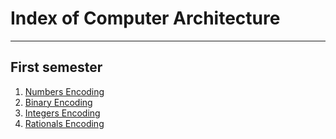 # Index of Computer Architecture
---

## First semester
1. [Numbers Encoding](Data%20Encoding/Numbers%20Encoding.md)
2. [Binary Encoding](Data%20Encoding/Binary%20Encoding.md)
3. [Integers Encoding](Data%20Encoding/Integers%20Encoding.md)
4. [Rationals Encoding](Data%20Encoding/Rationals%20Encoding.md)